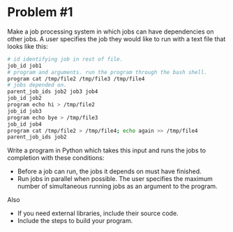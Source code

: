 # Problem #1

Make a job processing system in which jobs can have dependencies on other jobs. A user specifies the job they would like to run with a text file that looks like this:
```bash
# id identifying job in rest of file.
job_id job1
# program and arguments. run the program through the bash shell.
program cat /tmp/file2 /tmp/file3 /tmp/file4
# jobs depended on.
parent_job_ids job2 job3 job4
job_id job2
program echo hi > /tmp/file2
job_id job3
program echo bye > /tmp/file3
job_id job4
program cat /tmp/file2 > /tmp/file4; echo again >> /tmp/file4
parent_job_ids job2
```
Write a program in Python which takes this input and runs the jobs to completion with these conditions:

- Before a job can run, the jobs it depends on must have finished.
- Run jobs in parallel when possible. The user specifies the maximum number of
simultaneous running jobs as an argument to the program.

Also
- If you need external libraries, include their source code.
- Include the steps to build your program.
